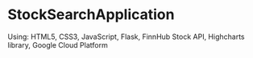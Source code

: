 # StockSearchApplication
Using: HTML5, CSS3, JavaScript, Flask, FinnHub Stock API, Highcharts library, Google Cloud Platform
